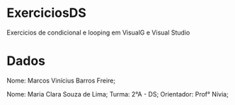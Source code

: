 # ExerciciosDS

Exercicios de condicional e looping em VisualG e Visual Studio 

# Dados

Nome: Marcos Vinícius Barros Freire;

Nome: Maria Clara Souza de Lima;
Turma: 2°A - DS;
Orientador: Prof° Nívia;
